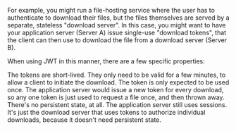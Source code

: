 For example, you might run a file-hosting service where the user has to authenticate to download their files, but the files themselves are served by a separate, stateless "download server". In this case, you might want to have your application server (Server A) issue single-use "download tokens", that the client can then use to download the file from a download server (Server B).

When using JWT in this manner, there are a few specific properties:

The tokens are short-lived. They only need to be valid for a few minutes, to allow a client to initiate the download.
The token is only expected to be used once. The application server would issue a new token for every download, so any one token is just used to request a file once, and then thrown away. There's no persistent state, at all.
The application server still uses sessions. It's just the download server that uses tokens to authorize individual downloads, because it doesn't need persistent state.